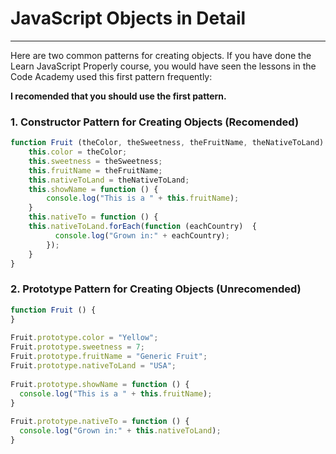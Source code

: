 # JavaScript Objects in Detail
---------------------------------

Here are two common patterns for creating objects. If you have done the Learn JavaScript Properly course, you would have seen the lessons in the Code Academy used this first pattern frequently:

**I recomended that you should use the first pattern.**

### 1. Constructor Pattern for Creating Objects (Recomended)
```javascript
function Fruit (theColor, theSweetness, theFruitName, theNativeToLand) {​
    this.color = theColor;
    this.sweetness = theSweetness;
    this.fruitName = theFruitName;
    this.nativeToLand = theNativeToLand;
    this.showName = function () {
        console.log("This is a " + this.fruitName);
    }
    this.nativeTo = function () {
    this.nativeToLand.forEach(function (eachCountry)  {
          console.log("Grown in:" + eachCountry);
        });
    }
}
```
### 2. Prototype Pattern for Creating Objects (Unrecomended)
```javascript
function Fruit () {
}
​
Fruit.prototype.color = "Yellow";
Fruit.prototype.sweetness = 7;
Fruit.prototype.fruitName = "Generic Fruit";
Fruit.prototype.nativeToLand = "USA";
​
Fruit.prototype.showName = function () {
  console.log("This is a " + this.fruitName);
}
​
Fruit.prototype.nativeTo = function () {
  console.log("Grown in:" + this.nativeToLand);
}
```
